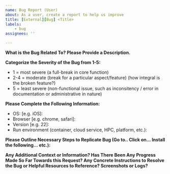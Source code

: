 ```yaml
---
name: Bug Report (User)
about: As a user, create a report to help us improve
title: [External][Bug] <Title>
labels:
    - bug
assignees: ''

---
```


**What is the Bug Related To? Please Provide a Description.**&nbsp;  

**Categorize the Severity of the Bug from 1-5:**
* 1 = most severe (a full-break in core function)
* 2-4 = moderate (break for a particular aspect/feature) (how integral is the broken feature?)
* 5 = least severe (non-functional issue, such as inconsitency / error in documentation or administrative in nature)&nbsp;   

**Please Complete the Following Information:**
 - OS: [e.g. iOS]:
 - Browser [e.g. chrome, safari]:
 - Version [e.g. 22]:
 - Run environment (container, cloud service, HPC, platform, etc.):

 **Please Outline Necessary Steps to Replicate Bug (Go to.. Click on... Install the following... etc.):**


**Any Additional Context or Information? Has There Been Any Progress Made So Far Towards this Request? Any Concrete Instructions to Resolve the Bug or Helpful Resources to Reference? Screenshots or Logs?**


